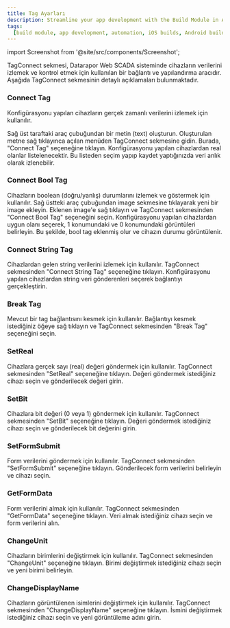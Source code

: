```yaml
---
title: Tag Ayarları
description: Streamline your app development with the Build Module in Appcircle, offering automated builds for iOS and Android platforms.
tags:
  [build module, app development, automation, iOS builds, Android builds, CI/CD]
---
```


import Screenshot from '@site/src/components/Screenshot';

<Screenshot url='/img/tagconnect2.png' />

 TagConnect sekmesi, Datarapor Web SCADA sisteminde cihazların verilerini izlemek ve kontrol etmek için kullanılan bir bağlantı ve yapılandırma aracıdır. Aşağıda TagConnect sekmesinin detaylı açıklamaları bulunmaktadır.


### Connect Tag
Konfigürasyonu yapılan cihazların gerçek zamanlı verilerini izlemek için kullanılır.


<Screenshot url='/img/tagconnect.png' />

Sağ üst taraftaki araç çubuğundan bir metin (text) oluşturun. Oluşturulan metne sağ tıklayınca açılan menüden TagConnect sekmesine gidin. Burada, "Connect Tag" seçeneğine tıklayın. Konfigürasyonu yapılan cihazlardan real olanlar listelenecektir. Bu listeden seçim yapıp kaydet yaptığınızda veri anlık olarak izlenebilir.

<Screenshot url='/img/tagconnect3.png' />

### Connect Bool Tag
Cihazların boolean (doğru/yanlış) durumlarını izlemek ve göstermek için kullanılır.
Sağ üstteki araç çubuğundan image sekmesine tıklayarak yeni bir image ekleyin. Eklenen image'e sağ tıklayın ve TagConnect sekmesinden "Connect Bool Tag" seçeneğini seçin. Konfigürasyonu yapılan cihazlardan uygun olanı seçerek, 1 konumundaki ve 0 konumundaki görüntüleri belirleyin. Bu şekilde, bool tag eklenmiş olur ve cihazın durumu görüntülenir.

<Screenshot url='/img/tagconnect4.png' />

### Connect String Tag
Cihazlardan gelen string verilerini izlemek için kullanılır.
TagConnect sekmesinden "Connect String Tag" seçeneğine tıklayın. Konfigürasyonu yapılan cihazlardan string veri gönderenleri seçerek bağlantıyı gerçekleştirin.
### Break Tag
Mevcut bir tag bağlantısını kesmek için kullanılır.
Bağlantıyı kesmek istediğiniz öğeye sağ tıklayın ve TagConnect sekmesinden "Break Tag" seçeneğini seçin.
### SetReal
Cihazlara gerçek sayı (real) değeri göndermek için kullanılır.
TagConnect sekmesinden "SetReal" seçeneğine tıklayın. Değeri göndermek istediğiniz cihazı seçin ve gönderilecek değeri girin.
### SetBit
Cihazlara bit değeri (0 veya 1) göndermek için kullanılır.
TagConnect sekmesinden "SetBit" seçeneğine tıklayın. Değeri göndermek istediğiniz cihazı seçin ve gönderilecek bit değerini girin.
### SetFormSubmit
Form verilerini göndermek için kullanılır.
TagConnect sekmesinden "SetFormSubmit" seçeneğine tıklayın. Gönderilecek form verilerini belirleyin ve cihazı seçin.
### GetFormData
Form verilerini almak için kullanılır.
TagConnect sekmesinden "GetFormData" seçeneğine tıklayın. Veri almak istediğiniz cihazı seçin ve form verilerini alın.
### ChangeUnit
Cihazların birimlerini değiştirmek için kullanılır.
TagConnect sekmesinden "ChangeUnit" seçeneğine tıklayın. Birimi değiştirmek istediğiniz cihazı seçin ve yeni birimi belirleyin.

<Screenshot url='/img/tagconnect5.png' />

### ChangeDisplayName
Cihazların görüntülenen isimlerini değiştirmek için kullanılır.
TagConnect sekmesinden "ChangeDisplayName" seçeneğine tıklayın. İsmini değiştirmek istediğiniz cihazı seçin ve yeni görüntüleme adını girin.

<Screenshot url='/img/tagconnect6.png' />